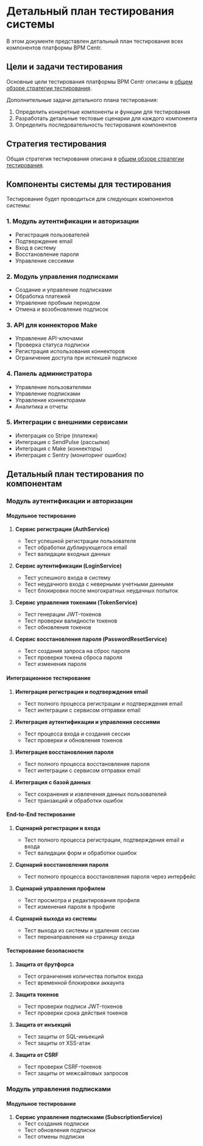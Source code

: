 # Детальный план тестирования системы

В этом документе представлен детальный план тестирования всех компонентов платформы BPM Centr.

## Цели и задачи тестирования

Основные цели тестирования платформы BPM Centr описаны в [общем обзоре стратегии тестирования](overview.md).

Дополнительные задачи детального плана тестирования:

1. Определить конкретные компоненты и функции для тестирования
2. Разработать детальные тестовые сценарии для каждого компонента
3. Определить последовательность тестирования компонентов

## Стратегия тестирования

Общая стратегия тестирования описана в [общем обзоре стратегии тестирования](overview.md).

## Компоненты системы для тестирования

Тестирование будет проводиться для следующих компонентов системы:

### 1. Модуль аутентификации и авторизации
- Регистрация пользователей
- Подтверждение email
- Вход в систему
- Восстановление пароля
- Управление сессиями

### 2. Модуль управления подписками
- Создание и управление подписками
- Обработка платежей
- Управление пробным периодом
- Отмена и возобновление подписок

### 3. API для коннекторов Make
- Управление API-ключами
- Проверка статуса подписки
- Регистрация использования коннекторов
- Ограничение доступа при истекшей подписке

### 4. Панель администратора
- Управление пользователями
- Управление подписками
- Управление коннекторами
- Аналитика и отчеты

### 5. Интеграции с внешними сервисами
- Интеграция со Stripe (платежи)
- Интеграция с SendPulse (рассылки)
- Интеграция с Make (коннекторы)
- Интеграция с Sentry (мониторинг ошибок)

## Детальный план тестирования по компонентам

### Модуль аутентификации и авторизации

#### Модульное тестирование

1. **Сервис регистрации (AuthService)**
   - Тест успешной регистрации пользователя
   - Тест обработки дублирующегося email
   - Тест валидации входных данных

2. **Сервис аутентификации (LoginService)**
   - Тест успешного входа в систему
   - Тест неудачного входа с неверными учетными данными
   - Тест блокировки после многократных неудачных попыток

3. **Сервис управления токенами (TokenService)**
   - Тест генерации JWT-токенов
   - Тест проверки валидности токенов
   - Тест обновления токенов

4. **Сервис восстановления пароля (PasswordResetService)**
   - Тест создания запроса на сброс пароля
   - Тест проверки токена сброса пароля
   - Тест изменения пароля

#### Интеграционное тестирование

1. **Интеграция регистрации и подтверждения email**
   - Тест полного процесса регистрации и подтверждения email
   - Тест интеграции с сервисом отправки email

2. **Интеграция аутентификации и управления сессиями**
   - Тест процесса входа и создания сессии
   - Тест проверки и обновления токенов

3. **Интеграция восстановления пароля**
   - Тест полного процесса восстановления пароля
   - Тест интеграции с сервисом отправки email

4. **Интеграция с базой данных**
   - Тест сохранения и извлечения данных пользователей
   - Тест транзакций и обработки ошибок

#### End-to-End тестирование

1. **Сценарий регистрации и входа**
   - Тест полного процесса регистрации, подтверждения email и входа
   - Тест валидации форм и обработки ошибок

2. **Сценарий восстановления пароля**
   - Тест полного процесса восстановления пароля через интерфейс

3. **Сценарий управления профилем**
   - Тест просмотра и редактирования профиля
   - Тест изменения пароля в профиле

4. **Сценарий выхода из системы**
   - Тест выхода из системы и удаления сессии
   - Тест перенаправления на страницу входа

#### Тестирование безопасности

1. **Защита от брутфорса**
   - Тест ограничения количества попыток входа
   - Тест временной блокировки аккаунта

2. **Защита токенов**
   - Тест проверки подписи JWT-токенов
   - Тест проверки срока действия токенов

3. **Защита от инъекций**
   - Тест защиты от SQL-инъекций
   - Тест защиты от XSS-атак

4. **Защита от CSRF**
   - Тест проверки CSRF-токенов
   - Тест защиты от межсайтовых запросов

### Модуль управления подписками

#### Модульное тестирование

1. **Сервис управления подписками (SubscriptionService)**
   - Тест создания подписки
   - Тест обновления подписки
   - Тест отмены подписки
